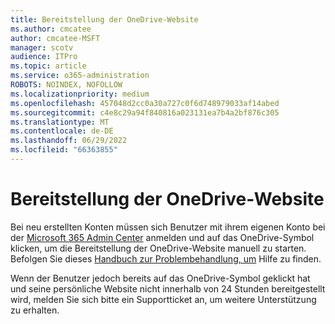 ```yaml
---
title: Bereitstellung der OneDrive-Website
ms.author: cmcatee
author: cmcatee-MSFT
manager: scotv
audience: ITPro
ms.topic: article
ms.service: o365-administration
ROBOTS: NOINDEX, NOFOLLOW
ms.localizationpriority: medium
ms.openlocfilehash: 457048d2cc0a30a727c0f6d748979033af14abed
ms.sourcegitcommit: c4e8c29a94f840816a023131ea7b4a2bf876c305
ms.translationtype: MT
ms.contentlocale: de-DE
ms.lasthandoff: 06/29/2022
ms.locfileid: "66363855"
---
```

# <a name="onedrive-site-provisioning"></a>Bereitstellung der OneDrive-Website

Bei neu erstellten Konten müssen sich Benutzer mit ihrem eigenen Konto bei der [Microsoft 365 Admin Center](https://admin.microsoft.com/adminportal/home?ref=homepage) anmelden und auf das OneDrive-Symbol klicken, um die Bereitstellung der OneDrive-Website manuell zu starten.
Befolgen Sie dieses [Handbuch zur Problembehandlung, um](https://docs.microsoft.com/sharepoint/support/sites/troubleshooting-guide-for-sites-stopped-at-provisioning) Hilfe zu finden.

Wenn der Benutzer jedoch bereits auf das OneDrive-Symbol geklickt hat und seine persönliche Website nicht innerhalb von 24 Stunden bereitgestellt wird, melden Sie sich bitte ein Supportticket an, um weitere Unterstützung zu erhalten.

